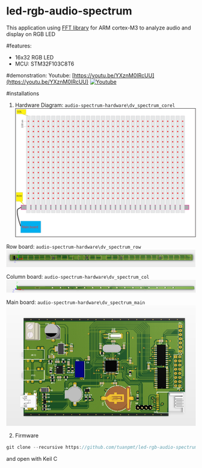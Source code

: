 # led-rgb-audio-spectrum
This application using [FFT library](http://www.embeddedsignals.com/ARM.htm) for ARM cortex-M3 to analyze audio and display on RGB LED

#features:
- 16x32 RGB LED
- MCU: STM32F103C8T6

#demonstration:
Youtube: [https://youtu.be/YXznM0IRcUU](https://youtu.be/YXznM0IRcUU)
[![Youtube](http://img.youtube.com/vi/YXznM0IRcUU/0.jpg)](https://youtu.be/YXznM0IRcUU)

#installations
1. Hardware Diagram: ```audio-spectrum-hardware\dv_spectrum_corel```
![](images/dv_spectrum.png)

Row board: ```audio-spectrum-hardware\dv_spectrum_row```
![](images/row.png)

Column board: ```audio-spectrum-hardware\dv_spectrum_col```
![](images/col.png)

Main board: ```audio-spectrum-hardware\dv_spectrum_main```
![](images/controller.png)

2. Firmware
```c
git clone --recursive https://github.com/tuanpmt/led-rgb-audio-spectrum.git
```

and open with Keil C
